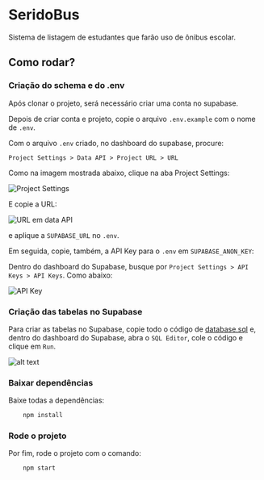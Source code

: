# SeridoBus

Sistema de listagem de estudantes que farão uso de ônibus escolar.

## Como rodar?

### Criação do schema e do .env

Após clonar o projeto, será necessário criar uma conta no supabase. 

Depois de criar conta e projeto, copie o arquivo ```.env.example``` com o nome de ```.env```.

Com o arquivo ```.env``` criado, no dashboard do supabase, procure: 

```Project Settings > Data API > Project URL > URL```

Como na imagem mostrada abaixo, clique na aba Project Settings:

![Project Settings](./docs/images/captura_supabase.png)

E copie a URL:

![URL em data API](./docs/images/captura_supabase_1.png)

e aplique a ```SUPABASE_URL``` no ```.env```.

Em seguida, copie, também, a API Key para o ```.env``` em ```SUPABASE_ANON_KEY```:

Dentro do dashboard do Supabase, busque por ```Project Settings > API Keys > API Keys```. Como abaixo:

![API Key](./docs/images/captura_supabase_2.png)

### Criação das tabelas no Supabase

Para criar as tabelas no Supabase, copie todo o código de [database.sql](./database.sql) e, dentro do dashboard do Supabase, abra o ```SQL Editor```, cole o código e clique em ```Run```.

![alt text](./docs/images/captura_supabase_3.png)

### Baixar dependências

Baixe todas a dependências:

```bash
    npm install
```

### Rode o projeto

Por fim, rode o projeto com o comando:

```bash 
    npm start
```
